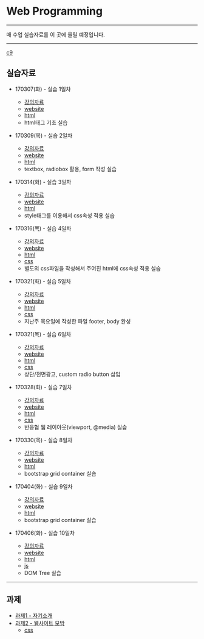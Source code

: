 # Web Programming
------

매 수업 실습자료를 이 곳에 올릴 예정입니다.

------

[c9](https://ide.c9.io/grit0614/webprogramming-test)

## 실습자료
  - 170307(화) - 실습 1일차
    - [강의자료](http://home.konkuk.ac.kr/~wolfirea/files/170307_web_ch2.pdf)
    - [website](https://webprogramming-test-grit0614.c9users.io/170307)
    - [html](https://github.com/grit0614/WebProgramming/blob/master/app/views/hello/170307.erb)
    - html태그 기초 실습
   
  - 170309(목) - 실습 2일차
    - [강의자료](http://home.konkuk.ac.kr/~wolfirea/files/170309_web_ch3.pdf)
    - [website](https://webprogramming-test-grit0614.c9users.io/170309)
    - [html](https://github.com/grit0614/WebProgramming/blob/master/app/views/hello/170309.erb)
    - textbox, radiobox 활용, form 작성 실습
   
  - 170314(화) - 실습 3일차
    - [강의자료](http://home.konkuk.ac.kr/~wolfirea/files/170314_web_ch4.pdf)
    - [website](https://webprogramming-test-grit0614.c9users.io/170314)
    - [html](https://github.com/grit0614/WebProgramming/blob/master/app/views/hello/170314.erb)
    - style태그를 이용해서 css속성 적용 실습
   
  - 170316(목) - 실습 4일차
    - [강의자료](http://home.konkuk.ac.kr/~wolfirea/files/170316_web_ch5.pdf)
    - [website](https://webprogramming-test-grit0614.c9users.io/170316)
    - [html](https://github.com/grit0614/WebProgramming/blob/master/app/views/hello/170316.erb)
    - [css](https://github.com/grit0614/WebProgramming/blob/master/app/assets/stylesheets/mycss.css)
    - 별도의 css파일을 작성해서 주어진 html에 css속성 적용 실습

  - 170321(화) - 실습 5일차
    - [강의자료](http://home.konkuk.ac.kr/~wolfirea/files/170321_web_ch6.pdf)
    - [website](https://webprogramming-test-grit0614.c9users.io/170321)
    - [html](https://github.com/grit0614/WebProgramming/blob/master/app/views/hello/170321.erb)
    - [css](https://github.com/grit0614/WebProgramming/blob/master/app/assets/stylesheets/mycss.css)
    - 지난주 목요일에 작성한 파일 footer, body 완성

  - 170321(목) - 실습 6일차
    - [강의자료](http://home.konkuk.ac.kr/~wolfirea/files/170323_web_ch7.pdf)
    - [website](https://webprogramming-test-grit0614.c9users.io/170323)
    - [html](https://github.com/grit0614/WebProgramming/blob/master/app/views/hello/170323.erb)
    - [css](https://github.com/grit0614/WebProgramming/blob/master/app/assets/stylesheets/mycss.css)
    - 상단/전면광고, custom radio button 삽입
    
  - 170328(화) - 실습 7일차
    - [강의자료](http://home.konkuk.ac.kr/~wolfirea/files/170328_web_ch8.pdf)
    - [website](https://webprogramming-test-grit0614.c9users.io/170328)
    - [html](https://github.com/grit0614/WebProgramming/blob/master/app/views/hello/170328.erb)
    - [css](https://github.com/grit0614/WebProgramming/blob/master/app/assets/stylesheets/layout.css)
    - 반응협 웹 레이아웃(viewport, @media) 실습
    
  - 170330(목) - 실습 8일차
    - [강의자료](http://home.konkuk.ac.kr/~wolfirea/files/170330_web_ch9.pdf)
    - [website](https://webprogramming-lecture-grit0614.c9users.io/170330/170330.html)
    - [html](https://github.com/grit0614/WebProgramming2/blob/master/170330/170330.html)
    - bootstrap grid container 실습
    
  - 170404(화) - 실습 9일차
    - [강의자료](http://home.konkuk.ac.kr/~wolfirea/files/170404_web_ch10.pdf)
    - [website](https://webprogramming-lecture-grit0614.c9users.io/170404/index.html)
    - [html](https://github.com/grit0614/WebProgramming2/blob/master/170404/index.html)
    - bootstrap grid container 실습
     
  - 170406(화) - 실습 10일차
    - [강의자료](http://home.konkuk.ac.kr/~wolfirea/files/170406_web_ch11.pdf)
    - [website](https://webprogramming-lecture-grit0614.c9users.io/170406/index.html)
    - [html](https://github.com/grit0614/WebProgramming2/blob/master/170406/index.html)
    - [js](https://github.com/grit0614/WebProgramming2/blob/master/170406/DOMTree.js)
    - DOM Tree 실습
------

## 과제
  - [과제1 - 자기소개](https://github.com/grit0614/WebProgramming/blob/master/app/views/hello/assignment1.erb)
  - [과제2 - 웹사이트 모방](https://github.com/grit0614/homework2/blob/master/index.html)
    - [css](https://github.com/grit0614/homework2/blob/master/src/css/layout.css)